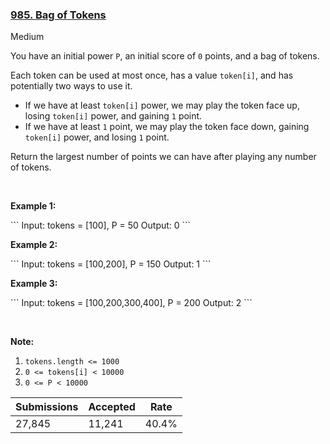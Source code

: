 ### [985. Bag of Tokens](https://leetcode.com/problems/bag-of-tokens/)

Medium

You have an initial power `` P ``, an initial score of `` 0 `` points, and a bag of tokens.

Each token can be used at most once, has a value `` token[i] ``, and has potentially two ways to use it.

*   If we have at least `` token[i] `` power, we may play the token face up, losing `` token[i] `` power, and gaining `` 1 `` point.
*   If we have at least `` 1 `` point, we may play the token face down, gaining `` token[i] `` power, and losing `` 1 `` point.

Return the largest number of points we can have after playing any number of tokens.

 

<div>
<p><strong>Example 1:</strong></p>
```
Input: tokens = <span id="example-input-1-1">[100]</span>, P = <span id="example-input-1-2">50</span>
Output: <span id="example-output-1">0</span>
```
<div>
<p><strong>Example 2:</strong></p>
```
Input: tokens = <span id="example-input-2-1">[100,200]</span>, P = <span id="example-input-2-2">150</span>
Output: <span id="example-output-2">1</span>
```
<div>
<p><strong>Example 3:</strong></p>
```
Input: tokens = <span id="example-input-3-1">[100,200,300,400]</span>, P = <span id="example-input-3-2">200</span>
Output: <span id="example-output-3">2</span>
```
<p> </p>
<p><strong>Note:</strong></p>
<ol>
<li><code>tokens.length <= 1000</code></li>
<li><code>0 <= tokens[i] < 10000</code></li>
<li><code>0 <= P < 10000</code></li>
</ol>
</div>
</div>
</div>

| Submissions    | Accepted     | Rate   |
| -------------- | ------------ | ------ |
| 27,845 | 11,241 | 40.4% |